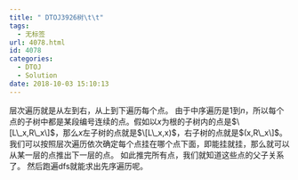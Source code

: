 ```yaml
---
title: " DTOJ3926树\t\t"
tags:
  - 无标签
url: 4078.html
id: 4078
categories:
  - DTOJ
  - Solution
date: 2018-10-03 15:10:13
---
```


层次遍历就是从左到右，从上到下遍历每个点。 由于中序遍历是$1$到$n$，所以每个点的子树中都是某段编号连续的点。假如以$x$为根的子树内的点是$\[L\_x,R\_x\]$，那么$x$左子树的点就是$\[L\_x,x)$，右子树的点就是$(x,R\_x\]$。 我们可以按照层次遍历依次确定每个点挂在哪个点下面，即能挂就挂，那么就可以从某一层的点推出下一层的点。 如此推完所有点，我们就知道这些点的父子关系了。 然后跑遍dfs就能求出先序遍历呢。